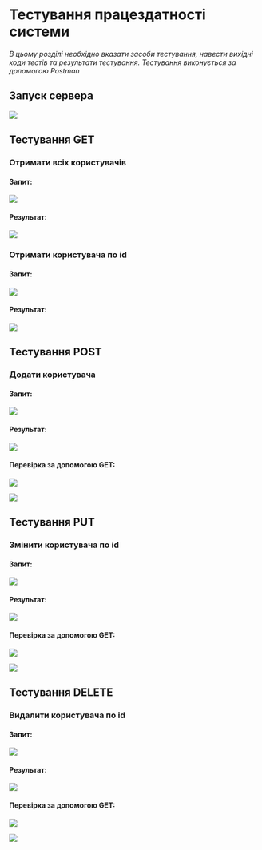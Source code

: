 # Тестування працездатності системи

*В цьому розділі необхідно вказати засоби тестування, навести вихідні коди тестів та результати тестування.*
*Тестування виконується за допомогою Postman*

## Запуск сервера

![](./photos/server_start.png)

## Тестування GET

### Отримати всіх користувачів

#### Запит:
![](./photos/get_all_datafiles.png)

#### Результат:
![](./photos/get_all_datafiles_result.png)

### Отримати користувача по id

#### Запит:
![](./photos/get_datafile_by_id.png)

#### Результат:
![](./photos/get_datafile_by_id_result.png)

## Тестування POST

### Додати користувача

#### Запит:
![](./photos/add_datafile_id4.png)

#### Результат:
![](./photos/add_datafile_id4_result.png)

#### Перевірка за допомогою GET:
![](./photos/get_datafile_id4.png)

![](./photos/get_datafile_id4_result.png)

## Тестування PUT

### Змінити користувача по id

#### Запит:
![](./photos/update_datafile_id4.png)

#### Результат:
![](./photos/update_datafile_id4_result.png)

#### Перевірка за допомогою GET:
![](./photos/get_updated_datafile_id4.png)

![](./photos/get_updated_datafile_id4_result.png)

## Тестування DELETE

### Видалити користувача по id

#### Запит:
![](./photos/delete_datafile_id2.png)

#### Результат:
![](./photos/delete_datafile_id2_result.png)

#### Перевірка за допомогою GET:
![](./photos/get_all_updated_datafiles.png)

![](./photos/get_all_updated_datafiles_result.png)

